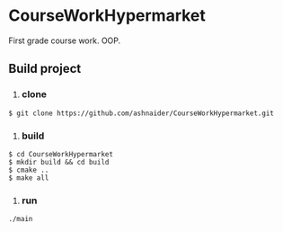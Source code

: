 # CourseWorkHypermarket
First grade course work. OOP.

## Build project
1. ### clone 
```
$ git clone https://github.com/ashnaider/CourseWorkHypermarket.git
```
1. ### build 
```
$ cd CourseWorkHypermarket
$ mkdir build && cd build
$ cmake ..
$ make all
```
1. ### run 
```./main```
